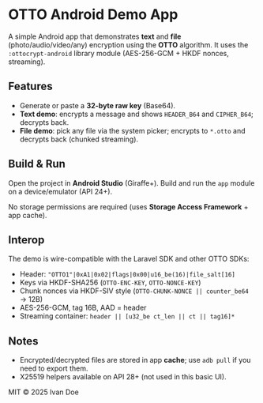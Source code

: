 # OTTO Android Demo App

A simple Android app that demonstrates **text** and **file** (photo/audio/video/any) encryption using the **OTTO** algorithm. It uses the `:ottocrypt-android` library module (AES-256-GCM + HKDF nonces, streaming).

## Features
- Generate or paste a **32-byte raw key** (Base64).
- **Text demo**: encrypts a message and shows `HEADER_B64` and `CIPHER_B64`; decrypts back.
- **File demo**: pick any file via the system picker; encrypts to `*.otto` and decrypts back (chunked streaming).

## Build & Run
Open the project in **Android Studio** (Giraffe+). Build and run the `app` module on a device/emulator (API 24+).

No storage permissions are required (uses **Storage Access Framework** + app cache).

## Interop
The demo is wire-compatible with the Laravel SDK and other OTTO SDKs:
- Header: `"OTTO1"|0xA1|0x02|flags|0x00|u16_be(16)|file_salt[16]`
- Keys via HKDF-SHA256 (`OTTO-ENC-KEY`, `OTTO-NONCE-KEY`)
- Chunk nonces via HKDF-SIV style (`OTTO-CHUNK-NONCE || counter_be64` → 12B)
- AES-256-GCM, tag 16B, AAD = header
- Streaming container: `header || [u32_be ct_len || ct || tag16]*`

## Notes
- Encrypted/decrypted files are stored in app **cache**; use `adb pull` if you need to export them.
- X25519 helpers available on API 28+ (not used in this basic UI).

MIT © 2025 Ivan Doe

